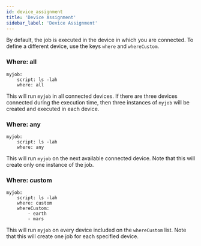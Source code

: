 ```yaml
---
id: device_assignment
title: 'Device Assignment'
sidebar_label: 'Device Assignment'
---
```


By default, the job is executed in the device in which you are connected. To define a different device, use the keys `where` and `whereCustom`.

### Where: all

```shell
myjob:
    script: ls -lah
    where: all
```

This will run `myjob` in all connected devices. If there are three devices connected during the execution time, then three instances of `myjob` will be created and executed in each device.

### Where: any

```shell
myjob:
    script: ls -lah
    where: any
```

This will run `myjob` on the next available connected device. Note that this will create only one instance of the job.

### Where: custom

```shell
myjob:
    script: ls -lah
    where: custom
    whereCustom:
        - earth
        - mars
```

This will run `myjob` on every device included on the `whereCustom` list. Note that this will create one job for each specified device.
